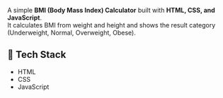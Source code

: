 A simple **BMI (Body Mass Index) Calculator** built with **HTML, CSS, and JavaScript**.  
It calculates BMI from weight and height and shows the result category (Underweight, Normal, Overweight, Obese).

## 🔧 Tech Stack
- HTML  
- CSS  
- JavaScript  
